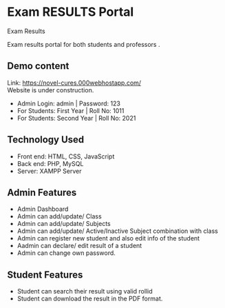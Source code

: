 # Exam RESULTS Portal
 Exam Results

Exam results portal for both students and professors .


## Demo content
Link: https://novel-cures.000webhostapp.com/  <br/>
Website is under construction. <br/>
- Admin Login: admin | Password: 123 <br/>
- For Students: First Year | Roll No: 1011<br/>
- For Students: Second Year | Roll No: 2021<br/>


## Technology Used

- Front end: HTML, CSS, JavaScript <br/>
- Back end: PHP, MySQL  <br/>
- Server: XAMPP Server

## Admin Features

- Admin Dashboard <br/>
- Admin can add/update/ Class <br/>
- Admin can add/update/ Subjects  <br/>
- Admin can add/update/ Active/Inactive Subject combination with class  <br/>
- Admin can register new student and also edit info of the student  <br/>
- Aadmin can declare/ edit  result of a student  <br/>
- Admin can change own password.

## Student Features

- Student can search their result using valid rollid <br/>
- Student can download the result in the PDF format.


 

 

 

 


 

